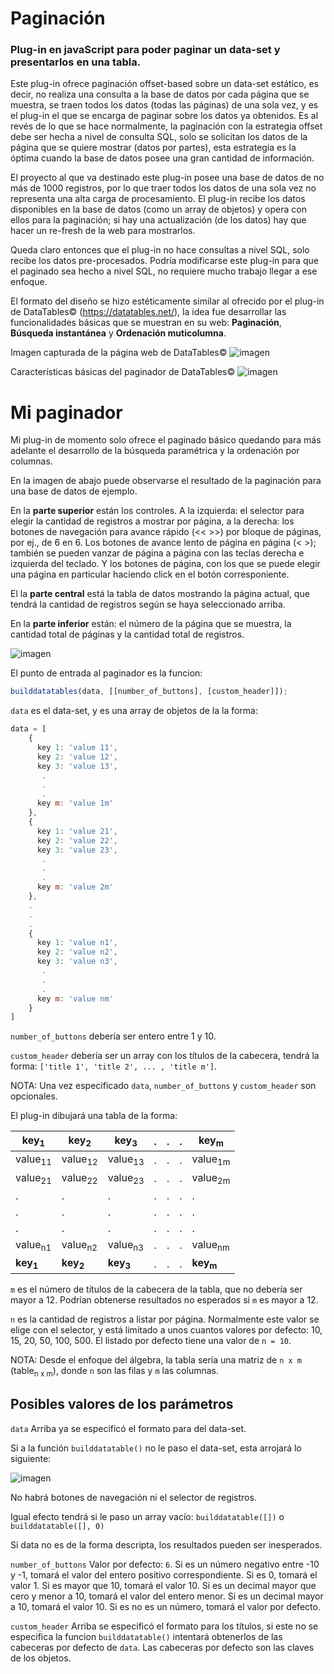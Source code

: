 # Paginación

### Plug-in en javaScript para poder paginar un data-set y presentarlos en una tabla.

Este plug-in ofrece paginación offset-based sobre un data-set estático, es decir, no realiza una consulta a la base de datos por cada página que se muestra, se traen todos los datos (todas las páginas) de una sola vez, y es el plug-in el que se encarga de paginar sobre los datos ya obtenidos. Es al revés de lo que se hace normalmente, la paginación con la estrategia offset debe ser hecha a nivel de consulta SQL, solo se solicitan los datos de la página que se quiere mostrar (datos por partes), esta estrategia es la óptima cuando la base de datos posee una gran cantidad de información.

El proyecto al que va destinado este plug-in posee una base de datos de no más de 1000 registros, por lo que traer todos los datos de una sola vez no representa una alta carga de procesamiento. El plug-in recibe los datos disponibles en la base de datos (como un array de objetos) y opera con ellos para la paginación; si hay una actualización (de los datos) hay que hacer un re-fresh de la web para mostrarlos.

Queda claro entonces que el plug-in no hace consultas a nivel SQL, solo recibe los datos pre-procesados. Podría modificarse este plug-in para que el paginado sea hecho a nivel SQL, no requiere mucho trabajo llegar a ese enfoque.

El formato del diseño se hizo estéticamente similar al ofrecido por el plug-in de DataTables© (https://datatables.net/), la idea fue desarrollar las funcionalidades básicas que se muestran en su web: **Paginación**, **Búsqueda instantánea** y **Ordenación muticolumna**.

Imagen capturada de la página web de DataTables©
![imagen](https://user-images.githubusercontent.com/51080618/188278866-4b421521-7c49-42b1-8462-20bb70597556.png)

Características básicas del paginador de DataTables©
![imagen](https://user-images.githubusercontent.com/51080618/188278634-9b507515-b5ff-42b1-8331-af2d8f0803cc.png)

# Mi paginador
Mi plug-in de momento solo ofrece el paginado básico quedando para más adelante el desarrollo de la búsqueda paramétrica y la ordenación por columnas.

En la imagen de abajo puede observarse el resultado de la paginación para una base de datos de ejemplo.

En la **parte superior** están los controles. A la izquierda: el selector para elegir la cantidad de registros a mostrar por página, a la derecha: los botones de navegación para avance rápido (<<  >>) por bloque de páginas, por ej., de 6 en 6. Los botones de avance lento de página en página (<  >); también se pueden vanzar de página a página con las teclas derecha e izquierda del teclado. Y los botones de página, con los que se puede elegir una página en particular haciendo click en el botón corresponiente.

El la **parte central** está la tabla de datos mostrando la página actual, que tendrá la cantidad de registros según se haya seleccionado arriba. 

En la **parte inferior** están: el número de la página que se muestra, la cantidad total de páginas y la cantidad total de registros.

![imagen](https://user-images.githubusercontent.com/51080618/188276244-87cf15dd-06a3-42ed-9c70-3c1701df96e2.png)

El punto de entrada al paginador es la funcion:
```javascript 
builddatatables(data, [[number_of_buttons], [custom_header]]);
```
`data` es el data-set, y es una array de objetos de la la forma:
```javascript
data = [
    {
      key 1: 'value 11',
      key 2: 'value 12',
      key 3: 'value 13',
       .
       .
       .
      key m: 'value 1m'
    },
    {
      key 1: 'value 21',
      key 2: 'value 22',
      key 3: 'value 23',
       .
       .
       .
      key m: 'value 2m'
    },
    .
    .
    .
    {
      key 1: 'value n1',
      key 2: 'value n2',
      key 3: 'value n3',
       .
       .
       .
      key m: 'value nm'
    }   
]
```
`number_of_buttons` debería ser entero entre 1 y 10.

`custom_header` debería ser un array con los títulos de la cabecera, tendrá la forma: `['title 1', 'title 2', ... , 'title m']`.

NOTA: Una vez especificado `data`, `number_of_buttons` y `custom_header` son opcionales.

El plug-in dibujará una tabla de la forma:
 
 |  key<sub>1</sub>   |  key<sub>2</sub>   |  key<sub>3</sub>   |.|.|.|  key<sub>m</sub>   |
 |---------|---------|---------|-|-|-|---------|
 | value<sub>11</sub> | value<sub>12</sub> | value<sub>13</sub> |.|.|.| value<sub>1m</sub> |
 | value<sub>21</sub> | value<sub>22</sub> | value<sub>23</sub> |.|.|.| value<sub>2m</sub> |
 |    .    |    .    |    .    |.|.|.|    .    |
 |    .    |    .    |    .    |.|.|.|    .    |
 |    .    |    .    |    .    |.|.|.|    .    |
 | value<sub>n1</sub> | value<sub>n2</sub> | value<sub>n3</sub> |.|.|.| value<sub>nm</sub> |
 |  **key<sub>1</sub>**   |  **key<sub>2</sub>**   |  **key<sub>3</sub>**   |.|.|.|  **key<sub>m</sub>**   |

`m` es el número de títulos de la cabecera de la tabla, que no debería ser mayor a 12. Podrían obtenerse resultados no esperados si `m` es mayor a 12.

`n` es la cantidad de registros a listar por página. Normalmente este valor se elige con el selector, y está limitado a unos cuantos valores por defecto: 10, 15, 20, 50, 100, 500. El listado por defecto tiene una valor de `n = 10`.

NOTA: Desde el enfoque del álgebra, la tabla sería una matriz de `n x m` (table<sub>n x m</sub>), donde `n` son las filas y `m` las columnas.

## Posibles valores de los parámetros

`data`
Arriba ya se especificó el formato para del data-set.

Si a la función `builddatatable()` no le paso el data-set, esta arrojará lo siguiente:

![imagen](https://user-images.githubusercontent.com/51080618/188292340-f026cba8-7a4c-4432-a8aa-3b2060f2b4f7.png)

No habrá botones de navegación ni el selector de registros.

Igual efecto tendrá si le paso un array vacío: `builddatatable([])` o `builddatatable([], 0)`

Si data no es de la forma descripta, los resultados pueden ser inesperados.

`number_of_buttons`
Valor por defecto: `6`.
Si es un número negativo entre -10 y -1, tomará el valor del entero positivo correspondiente.
Si es 0, tomará el valor 1.
Si es mayor que 10, tomará el valor 10.
Si es un decimal mayor que cero y menor a 10, tomará el valor del entero menor.
Si es un decimal mayor a 10, tomará el valor 10.
Si es no es un número, tomará el valor por defecto.

`custom_header`
Arriba se especificó el formato para los títulos, si este no se especifica la funcion `builddatatable()` intentará obtenerlos de las cabeceras por defecto de `data`. Las cabeceras por defecto son las claves de los objetos.
